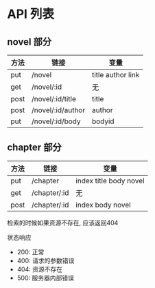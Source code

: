 # API 列表

## novel 部分

方法  | 链接 | 变量
---- |----- |------
put  | /novel                  |title author link                         
get  | /novel/:id              |无                            
post | /novel/:id/title        |title                
post | /novel/:id/author       |author    
put  | /novel/:id/body         |bodyid 


## chapter 部分

方法  | 链接 | 变量
---- |----- |-----
put  | /chapter                |index title body novel                   
get  | /chapter/:id            |无                       
post | /chapter/:id            |index  body  novel                       

检索的时候如果资源不存在, 应该返回404

状态响应
* 200: 正常
* 400: 请求的参数错误
* 404: 资源不存在
* 500: 服务器内部错误
